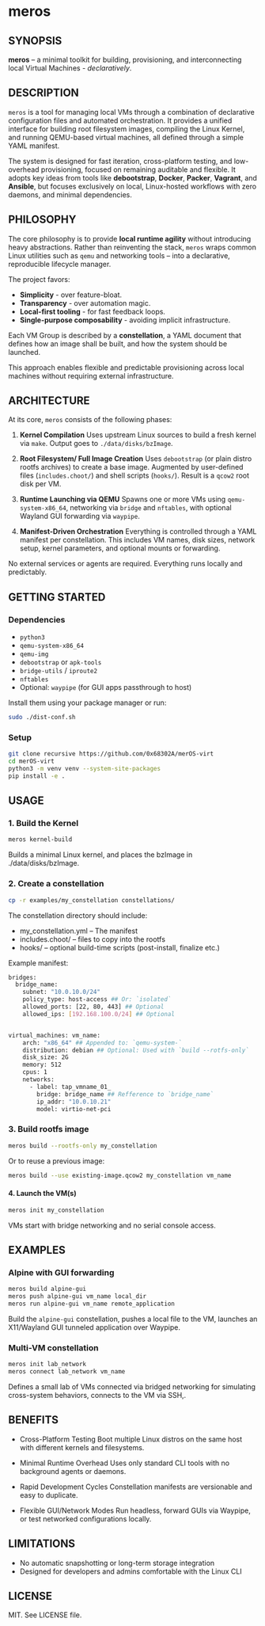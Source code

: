 # meros


## SYNOPSIS
**meros** – a minimal toolkit for building, provisioning, and interconnecting local Virtual Machines - *declaratively*.


## DESCRIPTION

`meros` is a tool for managing local VMs through a combination of declarative configuration files and automated orchestration. It provides a unified interface for building root filesystem images, compiling the Linux Kernel, and running QEMU-based virtual machines, all defined through a simple YAML manifest.

The system is designed for fast iteration, cross-platform testing, and low-overhead provisioning, focused on remaining auditable and flexible. It adopts key ideas from tools like **debootstrap**, **Docker**, **Packer**, **Vagrant**, and **Ansible**, but focuses exclusively on local, Linux-hosted workflows with zero daemons, and minimal dependencies.


## PHILOSOPHY

The core philosophy is to provide **local runtime agility** without introducing heavy abstractions.
Rather than reinventing the stack, `meros` wraps common Linux utilities such as `qemu` and networking tools – into a declarative, reproducible lifecycle manager.

The project favors:

- **Simplicity** - over feature-bloat.
- **Transparency** - over automation magic.
- **Local-first tooling** - for fast feedback loops.
- **Single-purpose composability** - avoiding implicit infrastructure.

Each VM Group is described by a **constellation**, a YAML document that defines how an image shall be built, and how the system should be launched.

This approach enables flexible and predictable provisioning across local machines without requiring external infrastructure.


## ARCHITECTURE

At its core, `meros` consists of the following phases:

1. **Kernel Compilation**
   Uses upstream Linux sources to build a fresh kernel via `make`. Output goes to `./data/disks/bzImage`.

2. **Root Filesystem/ Full Image Creation**
   Uses `debootstrap` (or plain distro rootfs archives) to create a base image. Augmented by user-defined files (`includes.choot/`) and shell scripts (`hooks/`). Result is a `qcow2` root disk per VM.

3. **Runtime Launching via QEMU**
   Spawns one or more VMs using `qemu-system-x86_64`, networking via `bridge` and `nftables`, with optional Wayland GUI forwarding via `waypipe`.

4. **Manifest-Driven Orchestration**
   Everything is controlled through a YAML manifest per constellation. This includes VM names, disk sizes, network setup, kernel parameters, and optional mounts or forwarding.

No external services or agents are required. Everything runs locally and predictably.


## GETTING STARTED

### Dependencies

- `python3`
- `qemu-system-x86_64`
- `qemu-img`
- `debootstrap` or `apk-tools`
- `bridge-utils` / `iproute2`
- `nftables`
- Optional: `waypipe` (for GUI apps passthrough to host)

Install them using your package manager or run:

```bash
sudo ./dist-conf.sh
```

### Setup

```bash
git clone recursive https://github.com/0x68302A/merOS-virt
cd merOS-virt
python3 -m venv venv --system-site-packages
pip install -e .
```

## USAGE

### 1. Build the Kernel

```bash
meros kernel-build
```

Builds a minimal Linux kernel, and places the bzImage in ./data/disks/bzImage.

### 2. Create a constellation


```bash
cp -r examples/my_constellation constellations/
```

The constellation directory should include:

- my_constellation.yml – The manifest
- includes.choot/ – files to copy into the rootfs
- hooks/ – optional build-time scripts (post-install, finalize etc.)

Example manifest:

```bash
bridges:
  bridge_name:
    subnet: "10.0.10.0/24"
    policy_type: host-access ## Or: `isolated`
    allowed_ports: [22, 80, 443] ## Optional
    allowed_ips: [192.168.100.0/24] ## Optional


virtual_machines: vm_name:
    arch: "x86_64" ## Appended to: `qemu-system-`
    distribution: debian ## Optional: Used with `build --rotfs-only`
    disk_size: 2G
    memory: 512
    cpus: 1
    networks:
      - label: tap_vmname_01_
        bridge: bridge_name ## Refference to `bridge_name`
        ip_addr: "10.0.10.21"
        model: virtio-net-pci
```

### 3. Build rootfs image

```bash
meros build --rootfs-only my_constellation
```

Or to reuse a previous image:

```bash
meros build --use existing-image.qcow2 my_constellation vm_name
```

#### 4. Launch the VM(s)

```bash
meros init my_constellation
```

VMs start with bridge networking and no serial console access.

## EXAMPLES

### Alpine with GUI forwarding


```bash
meros build alpine-gui
meros push alpine-gui vm_name local_dir
meros run alpine-gui vm_name remote_application
```

Build the `alpine-gui` constellation, pushes a local file to the VM, launches an X11/Wayland GUI tunneled application over Waypipe.


### Multi-VM constellation

```bash
meros init lab_network
meros connect lab_network vm_name
```

Defines a small lab of VMs connected via bridged networking for simulating cross-system behaviors, connects to the VM via SSH,.


## BENEFITS

- Cross-Platform Testing
  Boot multiple Linux distros on the same host with different kernels and filesystems.

- Minimal Runtime Overhead
  Uses only standard CLI tools with no background agents or daemons.

- Rapid Development Cycles
  Constellation manifests are versionable and easy to duplicate.

- Flexible GUI/Network Modes
  Run headless, forward GUIs via Waypipe, or test networked configurations locally.


## LIMITATIONS

- No automatic snapshotting or long-term storage integration
- Designed for developers and admins comfortable with the Linux CLI


## LICENSE

MIT. See LICENSE file.
